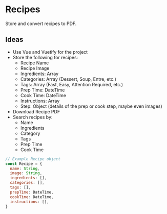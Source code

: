 # Recipes

Store and convert recipes to PDF.

## Ideas

- Use Vue and Vuetify for the project
- Store the following for recipes:
  - Recipe Name
  - Recipe Image
  - Ingredients: Array
  - Categories: Array (Dessert, Soup, Entre, etc.)
  - Tags: Array (Fast, Easy, Attention Required, etc.)
  - Prep Time: DateTime
  - Cook Time: DateTime
  - Instructions: Array
  - Step: Object (details of the prep or cook step, maybe even images)
- Download Recipe PDF
- Search recipes by: 
  - Name
  - Ingredients
  - Category
  - Tags
  - Prep Time
  - Cook Time
  
```javascript
// Example Recipe object
const Recipe = {
  name: String,
  image: String,
  ingredients: [],
  categories: [],
  tags: [],
  prepTime: DateTime,
  cookTime: DateTime,
  instructions: [],
}
```
